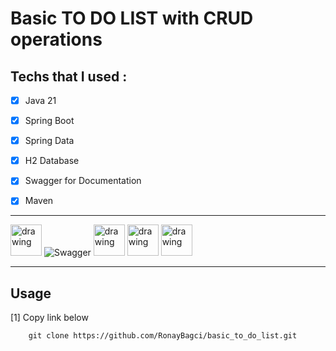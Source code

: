 # Basic TO DO LIST with CRUD operations


## Techs that I used :

- [x] Java 21
- [x] Spring Boot
- [x] Spring Data
- [x] H2 Database
- [x] Swagger for Documentation 
- [x] Maven


---

<img src="https://user-images.githubusercontent.com/25181517/117201156-9a724800-adec-11eb-9a9d-3cd0f67da4bc.png" alt="drawing" width="50"/> ![Swagger](https://img.shields.io/badge/-Swagger-%23Clojure?style=for-the-badge&logo=swagger&logoColor=white) 
<img src="https://user-images.githubusercontent.com/25181517/183891303-41f257f8-6b3d-487c-aa56-c497b880d0fb.png" alt="drawing" width=50>
<img src="https://user-images.githubusercontent.com/25181517/117207242-07d5a700-adf4-11eb-975e-be04e62b984b.png" alt="drawing" width=50>
<img src="https://user-images.githubusercontent.com/25181517/183894676-137319b5-1364-4b6a-ba4f-e9fc94ddc4aa.png" alt="drawing" width=50>

---    

## Usage
[1] Copy link below
``` git
    git clone https://github.com/RonayBagci/basic_to_do_list.git
```



